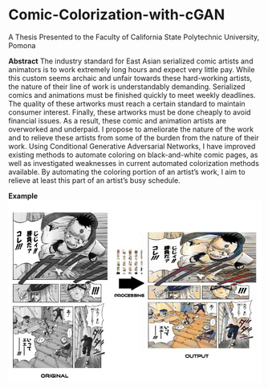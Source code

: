 # Comic-Colorization-with-cGAN
A Thesis Presented to the Faculty of California State Polytechnic University, Pomona

**Abstract**
The industry standard for East Asian serialized comic artists and animators is to work extremely long hours and expect very little pay. While this custom seems archaic and unfair towards these hard-working artists, the nature of their line of work is understandably demanding. Serialized comics and animations must be finished quickly to meet weekly deadlines. The quality of these artworks must reach a certain standard to maintain consumer interest. Finally, these artworks must be done cheaply to avoid financial issues. As a result, these comic and animation artists are overworked and underpaid. I propose to ameliorate the nature of the work and to relieve these artists from some of the burden from the nature of their work. Using Conditional Generative Adversarial Networks, I have improved existing methods to automate coloring on black-and-white comic pages, as well as investigated weaknesses in current automated colorization methods available. By automating the coloring portion of an artist’s work, I aim to relieve at least this part of an artist’s busy schedule.

**Example**
<img src="demo_beta_1.jpg">